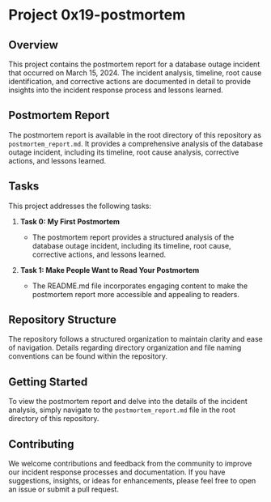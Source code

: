 # Project 0x19-postmortem

## Overview
This project contains the postmortem report for a database outage incident that occurred on March 15, 2024. The incident analysis, timeline, root cause identification, and corrective actions are documented in detail to provide insights into the incident response process and lessons learned.

## Postmortem Report
The postmortem report is available in the root directory of this repository as `postmortem_report.md`. It provides a comprehensive analysis of the database outage incident, including its timeline, root cause analysis, corrective actions, and lessons learned.

## Tasks
This project addresses the following tasks:
1. **Task 0: My First Postmortem**
   - The postmortem report provides a structured analysis of the database outage incident, including its timeline, root cause, corrective actions, and lessons learned.
   
2. **Task 1: Make People Want to Read Your Postmortem**
   - The README.md file incorporates engaging content to make the postmortem report more accessible and appealing to readers.

## Repository Structure
The repository follows a structured organization to maintain clarity and ease of navigation. Details regarding directory organization and file naming conventions can be found within the repository.

## Getting Started
To view the postmortem report and delve into the details of the incident analysis, simply navigate to the `postmortem_report.md` file in the root directory of this repository.

## Contributing
We welcome contributions and feedback from the community to improve our incident response processes and documentation. If you have suggestions, insights, or ideas for enhancements, please feel free to open an issue or submit a pull request.
